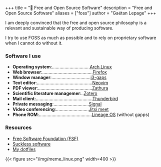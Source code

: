 +++
title = "🐧 Free and Open Source Software"
description = "Free and Open Source Software"
aliases = ["foss"]
author = "Gaétan Lepage"
+++

I am deeply convinced that the free and open source philosophy is a relevant and sustainable way of producing software.

I try to use FOSS as much as possible and to rely on proprietary software when I cannot do without it.


### Software I use

* **Operating system**:..............................[Arch Linux](https://www.archlinux.org/)
* **Web browser**:........................................[Firefox](https://www.mozilla.org/en-US/firefox/new/)
* **Window manager**:...............................[i3-gaps](https://github.com/Airblader/i3)
* **Text editor**:............................................[Neovim](https://neovim.io/)
* **PDF viewer**:...........................................[Zathura](https://pwmt.org/projects/zathura/)
* **Scientific literature managemer**:..[Zotero](https://www.zotero.org/)
* **Mail client**:.............................................[Thunderbird](https://www.thunderbird.net/en-US/)
* **Private messaging**:............................[Signal](https://www.signal.org/)
* **Video conferencing**:..........................[Jitsi meet](https://meet.jit.si/)
* **Phone ROM**:..........................................[Lineage OS](https://lineageos.org/) (without gapps)

### Resources

* [Free Software Foundation (FSF)](https://www.fsf.org/)
* [Suckless software](https://suckless.org/philosophy/)
* [My dotfiles](https://github.com/GaetanLepage/dotfiles)

{{< figure src="/img/meme_linux.png" width=400 >}}
